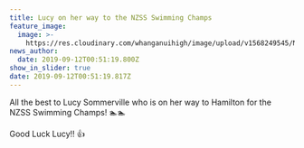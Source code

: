 ```yaml
---
title: Lucy on her way to the NZSS Swimming Champs
feature_image:
  image: >-
    https://res.cloudinary.com/whanganuihigh/image/upload/v1568249545/News/Lucy-Sommerville-with-poster.jpg
news_author:
  date: 2019-09-12T00:51:19.800Z
show_in_slider: true
date: 2019-09-12T00:51:19.817Z
---
```

All the best to Lucy Sommerville who is on her way to Hamilton for the NZSS Swimming Champs! 🏊‍🏊



Good Luck Lucy!! 👍 
